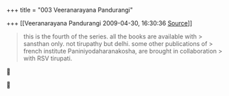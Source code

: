 +++
title = "003 Veeranarayana Pandurangi"

+++
[[Veeranarayana Pandurangi	2009-04-30, 16:30:36 [Source](https://groups.google.com/g/bvparishat/c/5iCy4-R2qzw)]]



  
  

> this is the fourth of the series. all the books are available with > sansthan only. not tirupathy but delhi. some other publications of > french institute Paniniyodaharanakosha, are brought in collaboration > with RSV tirupati.





